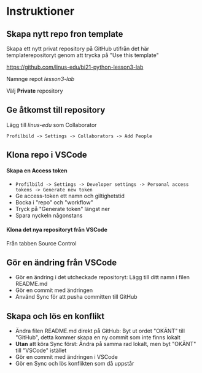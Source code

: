 # Instruktioner

## Skapa nytt repo fron template

Skapa ett nytt privat repository på GitHub utifrån det här templaterepositoryt genom att trycka på "Use this template"

https://github.com/linus-edu/bi21-python-lesson3-lab

Namnge repot _lesson3-lab_

Välj **Private** repository


## Ge åtkomst till repository

Lägg till _linus-edu_ som Collaborator

`Profilbild -> Settings -> Collaborators -> Add People`


## Klona repo i VSCode

#### Skapa en Access token

- `Profilbild -> Settings -> Developer settings -> Personal access tokens -> Generate new token`
- Ge access-token ett namn och giltighetstid
- Bocka i "repo" och "workflow"
- Tryck på "Generate token" längst ner
- Spara nyckeln någonstans


#### Klona det nya repositoryt från VSCode

Från tabben Source Control

## Gör en ändring från VSCode

- Gör en ändring i det utcheckade repositoryt: Lägg till ditt namn i filen README.md
- Gör en commit med ändringen
- Använd Sync för att pusha committen till GitHub


## Skapa och lös en konflikt

- Ändra filen README.md direkt på GitHub: Byt ut ordet "OKÄNT" till "GitHub", detta kommer skapa en ny commit som inte finns lokalt
- **Utan** att köra Sync först: Ändra på samma rad lokalt, men byt "OKÄNT" till "VSCode" istället
- Gör en commit med ändringen i VSCode
- Gör en Sync och lös konflikten som då uppstår
